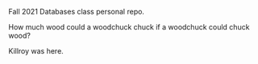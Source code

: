

Fall 2021 Databases class personal repo.

How much wood could a woodchuck chuck if a woodchuck could chuck wood?

Killroy was here.
